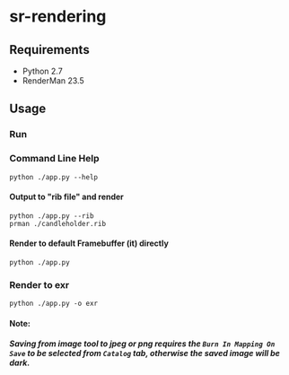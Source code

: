 # sr-rendering

## Requirements

- Python 2.7
- RenderMan 23.5

## Usage

### Run

### Command Line Help

```shell
python ./app.py --help
```

#### Output to "rib file" and render

```shell
python ./app.py --rib
prman ./candleholder.rib
```

#### Render to default Framebuffer (it) directly

```shell
python ./app.py
```

### Render to exr

```shell
python ./app.py -o exr
```

#### Note:

***Saving from image tool to jpeg or png requires the `Burn In Mapping On Save`
to be selected from `Catalog` tab, otherwise the saved image will be dark.***